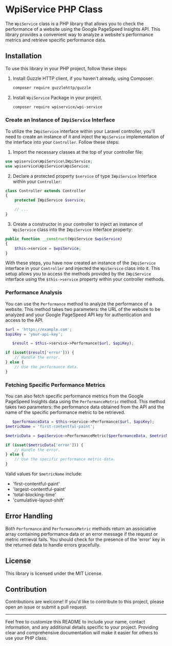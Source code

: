 # WpiService PHP Class

The `WpiService` class is a PHP library that allows you to check the performance of a website using the Google PageSpeed Insights API. This library provides a convenient way to analyze a website's performance metrics and retrieve specific performance data.

## Installation

To use this library in your PHP project, follow these steps:

1. Install Guzzle HTTP client, if you haven't already, using Composer:

   ```bash
   composer require guzzlehttp/guzzle
   ```

2. Install `WpiService` Package in your project.
  
   ```bash
   composer require wpiservice/wpi-service
   ```
### Create an Instance of `IWpiService` Interface

To utilize the `IWpiService` interface within your Laravel controller, you'll need to create an instance of it and inject the `WpiService` implementation of the interface into your `Controller`. Follow these steps:

1. Import the necessary classes at the top of your controller file:

```php
use wpiservice\WpiService\IWpiService;
use wpiservice\WpiService\WpiService;
```

2. Declare a protected property `$service` of type `IWpiService` Interface within your `Controller`:

```php
class Controller extends Controller
{
    protected IWpiService $service;

    // ...
}
```

3. Create a constructor in your controller to inject an instance of `WpiService` class into the `IWpiService` Interface property:

```php
public function __construct(WpiService $wpiService)
{
    $this->service = $wpiService;
}
```

With these steps, you have now created an instance of the `IWpiService` interface in your `Controller` and injected the `WpiService` class into it. This setup allows you to access the methods provided by the `IWpiService` interface using the `$this->service` property within your controller methods.

### Performance Analysis

You can use the `Performance` method to analyze the performance of a website. This method takes two parameters: the URL of the website to be analyzed and your Google PageSpeed API key for authentication and access to the API.

```php
$url = 'https://example.com';
$apiKey = 'your-api-key';

   $result = $this->service->Performance($url, $apiKey);

if (isset($result['error'])) {
    // Handle the error.
} else {
    // Use the performance data.
}
```

### Fetching Specific Performance Metrics

You can also fetch specific performance metrics from the Google PageSpeed Insights data using the `PerformanceMetric` method. This method takes two parameters: the performance data obtained from the API and the name of the specific performance metric to be retrieved.

```php
   $performanceData = $this->service->Performance($url, $apiKey);
$metricName = 'first-contentful-paint';

$metricData = $wpiService->PerformanceMetric($performanceData, $metricName);

if (isset($metricData['error'])) {
    // Handle the error.
} else {
    // Use the specific performance metric data.
}
```

Valid values for `$metricName` include:
- 'first-contentful-paint'
- 'largest-contentful-paint'
- 'total-blocking-time'
- 'cumulative-layout-shift'

## Error Handling

Both `Performance` and `PerformanceMetric` methods return an associative array containing performance data or an error message if the request or metric retrieval fails. You should check for the presence of the 'error' key in the returned data to handle errors gracefully.

## License

This library is licensed under the MIT License.

## Contribution

Contributions are welcome! If you'd like to contribute to this project, please open an issue or submit a pull request.


---

Feel free to customize this README to include your name, contact information, and any additional details specific to your project. Providing clear and comprehensive documentation will make it easier for others to use your PHP class.